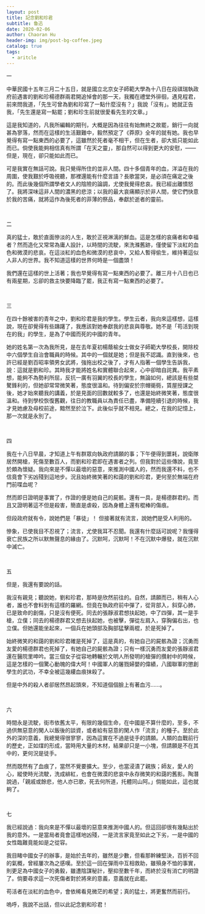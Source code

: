 ```yaml
---
layout: post
title: 記念劉和珍君
subtitle: 魯迅
date: 2020-02-06
author: Chaoran Hu
header-img: img/post-bg-coffee.jpeg
catalog: true
tags:
  - aritcle
---
```


一

中華民國十五年三月二十五日，就是國立北京女子師範大學為十八日在段祺瑞執政府前遇害的劉和珍楊德群兩君開追悼會的那一天，我獨在禮堂外徘徊，遇見程君，前來問我道，「先生可曾為劉和珍寫了一點什麼沒有？」我說「沒有」。她就正告我，「先生還是寫一點罷；劉和珍生前就很愛看先生的文章。」

這是我知道的，凡我所編輯的期刊，大概是因為往往有始無終之故罷，銷行一向就甚為寥落，然而在這樣的生活艱難中，毅然預定了《莽原》全年的就有她。我也早覺得有寫一點東西的必要了，這雖然於死者毫不相干，但在生者，卻大抵只能如此而已。倘使我能夠相信真有所謂「在天之靈」，那自然可以得到更大的安慰，——但是，現在，卻只能如此而已。

可是我實在無話可說。我只覺得所住的並非人間。四十多個青年的血，洋溢在我的周圍，使我艱於呼吸視聽，那裡還能有什麼言語？長歌當哭，是必須在痛定之後的。而此後幾個所謂學者文人的陰險的論調，尤使我覺得悲哀。我已經出離憤怒了。我將深味這非人間的濃黑的悲涼；以我的最大哀痛顯示於非人間，使它們快意於我的苦痛，就將這作為後死者的菲薄的祭品，奉獻於逝者的靈前。

&nbsp;

二

真的猛士，敢於直面慘淡的人生，敢於正視淋漓的鮮血。這是怎樣的哀痛者和幸福者？然而造化又常常為庸人設計，以時間的流駛，來洗滌舊跡，僅使留下淡紅的血色和微漠的悲哀。在這淡紅的血色和微漠的悲哀中，又給人暫得偷生，維持著這似人非人的世界。我不知道這樣的世界何時是一個盡頭！

我們還在這樣的世上活著；我也早覺得有寫一點東西的必要了。離三月十八日也已有兩星期，忘卻的救主快要降臨了罷，我正有寫一點東西的必要了。

&nbsp;

三

在四十餘被害的青年之中，劉和珍君是我的學生。學生云者，我向來這樣想，這樣說，現在卻覺得有些躊躇了，我應該對她奉獻我的悲哀與尊敬。她不是「苟活到現在的我」的學生，是為了中國而死的中國的青年。

她的姓名第一次為我所見，是在去年夏初楊蔭榆女士做女子師範大學校長，開除校中六個學生自治會職員的時候。其中的一個就是她；但是我不認識。直到後來，也許已經是劉百昭率領男女武將，強拖出校之後了，才有人指著一個學生告訴我，說：這就是劉和珍。其時我才能將姓名和實體聯合起來，心中卻暗自詫異。我平素想，能夠不為勢利所屈，反抗一廣有羽翼的校長的學生，無論如何，總該是有些桀驁鋒利的，但她卻常常微笑著，態度很溫和。待到偏安於宗帽衚衕，賃屋授課之後，她才始來聽我的講義，於是見面的回數就較多了，也還是始終微笑著，態度很溫和。待到學校恢復舊觀，往日的教職員以為責任已盡，準備陸續引退的時候，我才見她慮及母校前途，黯然至於泣下。此後似乎就不相見。總之，在我的記憶上，那一次就是永別了。

&nbsp;

四

我在十八日早晨，才知道上午有群眾向執政府請願的事；下午便得到噩耗，說衛隊居然開槍，死傷至數百人，而劉和珍君即在遇害者之列。但我對於這些傳說，竟至於頗為懷疑。我向來是不憚以最壞的惡意，來推測中國人的，然而我還不料，也不信竟會下劣凶殘到這地步。況且始終微笑著的和藹的劉和珍君，更何至於無端在府門前喋血呢？

然而即日證明是事實了，作證的便是她自己的屍骸。還有一具，是楊德群君的。而且又證明著這不但是殺害，簡直是虐殺，因為身體上還有棍棒的傷痕。

但段政府就有令，說她們是「暴徒」！ 但接著就有流言，說她們是受人利用的。

慘象，已使我目不忍視了；流言，尤使我耳不忍聞。我還有什麼話可說呢？我懂得衰亡民族之所以默無聲息的緣由了。沉默呵，沉默呵！不在沉默中爆發，就在沉默中滅亡。

&nbsp;

五

但是，我還有要說的話。

我沒有親見；聽說她，劉和珍君，那時是欣然前往的。自然，請願而已，稍有人心者，誰也不會料到有這樣的羅網。但竟在執政府前中彈了，從背部入，斜穿心肺，已是致命的創傷，只是沒有便死。同去的張靜淑君想扶起她，中了四彈，其一是手槍，立僕；同去的楊德群君又想去扶起她，也被擊，彈從左肩入，穿胸偏右出，也立僕。但她還能坐起來，一個兵在她頭部及胸部猛擊兩棍，於是死掉了。

始終微笑的和藹的劉和珍君確是死掉了，這是真的，有她自己的屍骸為證；沉勇而友愛的楊德群君也死掉了，有她自己的屍骸為證；只有一樣沉勇而友愛的張靜淑君還在醫院里呻吟。當三個女子從容地轉輾於文明人所發明的槍彈的攢射中的時候，這是怎樣的一個驚心動魄的偉大呵！中國軍人的屠戮婦嬰的偉績，八國聯軍的懲創學生的武功，不幸全被這幾縷血痕抹殺了。

但是中外的殺人者卻居然昂起頭來，不知道個個臉上有著血污……。

&nbsp;

六

時間永是流駛，街市依舊太平，有限的幾個生命，在中國是不算什麼的，至多，不過供無惡意的閑人以飯後的談資，或者給有惡意的閑人作「流言」的種子。至於此外的深的意義，我總覺得很寥寥，因為這實在不過是徒手的請願。人類的血戰前行的歷史，正如煤的形成，當時用大量的木材，結果卻只是一小塊，但請願是不在其中的，更何況是徒手。

然而既然有了血痕了，當然不覺要擴大。至少，也當浸漬了親族；師友，愛人的心，縱使時光流駛，洗成緋紅，也會在微漠的悲哀中永存微笑的和藹的舊影。陶潛說過，「親戚或餘悲，他人亦已歌，死去何所道，托體同山阿。」倘能如此，這也就夠了。

&nbsp;

七

我已經說過：我向來是不憚以最壞的惡意來推測中國人的。但這回卻很有幾點出於我的意外。一是當局者竟會這樣地凶殘，一是流言家竟至如此之下劣，一是中國的女性臨難竟能如是之從容。

我目睹中國女子的辦事，是始於去年的，雖然是少數，但看那幹練堅決，百折不回的氣概，曾經屢次為之感嘆。至於這一回在彈雨中互相救助，雖殞身不恤的事實，則更足為中國女子的勇毅，雖遭陰謀秘計，壓抑至數千年，而終於沒有消亡的明證了。倘要尋求這一次死傷者對於將來的意義，意義就在此罷。

苟活者在淡紅的血色中，會依稀看見微茫的希望；真的猛士，將更奮然而前行。

嗚呼，我說不出話，但以此記念劉和珍君！

